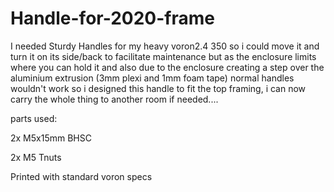 # Handle-for-2020-frame
I needed Sturdy Handles for my heavy voron2.4 350 so i could move it and turn it on its side/back to facilitate maintenance but as the enclosure limits where you can hold it and also due to the enclosure creating a step over the aluminium extrusion (3mm plexi and 1mm foam tape) normal handles wouldn't work so i designed this handle to fit the top framing, i can now carry the whole thing to another room if needed....

parts used:

2x M5x15mm BHSC

2x M5 Tnuts

Printed with standard voron specs

